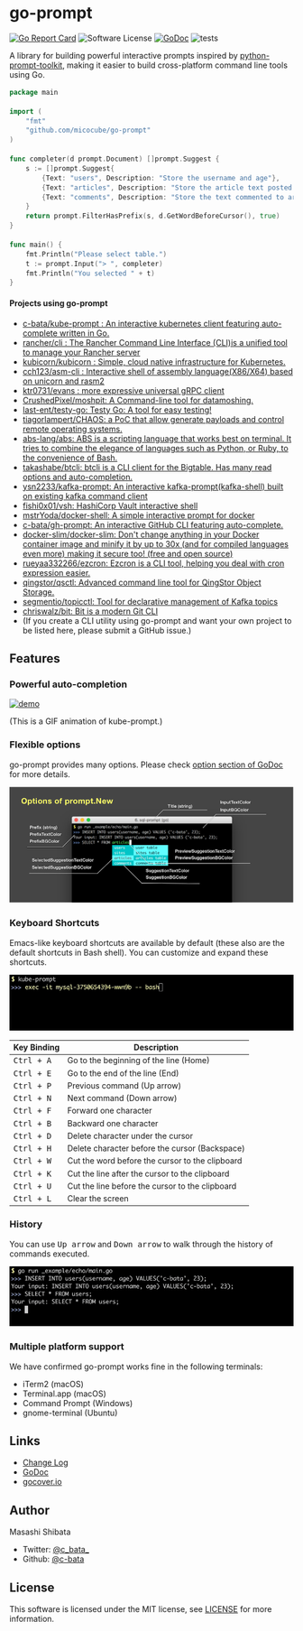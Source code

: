 # go-prompt

[![Go Report Card](https://goreportcard.com/badge/github.com/micocube/go-prompt)](https://goreportcard.com/report/github.com/micocube/go-prompt)
![Software License](https://img.shields.io/badge/license-MIT-brightgreen.svg?style=flat-square)
[![GoDoc](https://godoc.org/github.com/micocube/go-prompt?status.svg)](https://godoc.org/github.com/micocube/go-prompt) 
![tests](https://github.com/micocube/go-prompt/workflows/tests/badge.svg)

A library for building powerful interactive prompts inspired by [python-prompt-toolkit](https://github.com/jonathanslenders/python-prompt-toolkit),
making it easier to build cross-platform command line tools using Go.

```go
package main

import (
	"fmt"
	"github.com/micocube/go-prompt"
)

func completer(d prompt.Document) []prompt.Suggest {
	s := []prompt.Suggest{
		{Text: "users", Description: "Store the username and age"},
		{Text: "articles", Description: "Store the article text posted by user"},
		{Text: "comments", Description: "Store the text commented to articles"},
	}
	return prompt.FilterHasPrefix(s, d.GetWordBeforeCursor(), true)
}

func main() {
	fmt.Println("Please select table.")
	t := prompt.Input("> ", completer)
	fmt.Println("You selected " + t)
}
```

#### Projects using go-prompt

* [c-bata/kube-prompt : An interactive kubernetes client featuring auto-complete written in Go.](https://github.com/c-bata/kube-prompt)
* [rancher/cli : The Rancher Command Line Interface (CLI)is a unified tool to manage your Rancher server](https://github.com/rancher/cli)
* [kubicorn/kubicorn : Simple, cloud native infrastructure for Kubernetes.](https://github.com/kubicorn/kubicorn)
* [cch123/asm-cli : Interactive shell of assembly language(X86/X64) based on unicorn and rasm2](https://github.com/cch123/asm-cli)
* [ktr0731/evans : more expressive universal gRPC client](https://github.com/ktr0731/evans)
* [CrushedPixel/moshpit: A Command-line tool for datamoshing.](https://github.com/CrushedPixel/moshpit)
* [last-ent/testy-go: Testy Go: A tool for easy testing!](https://github.com/last-ent/testy-go)
* [tiagorlampert/CHAOS: a PoC that allow generate payloads and control remote operating systems.](https://github.com/tiagorlampert/CHAOS)
* [abs-lang/abs: ABS is a scripting language that works best on terminal. It tries to combine the elegance of languages such as Python, or Ruby, to the convenience of Bash.](https://github.com/abs-lang/abs)
* [takashabe/btcli: btcli is a CLI client for the Bigtable. Has many read options and auto-completion.](https://github.com/takashabe/btcli)
* [ysn2233/kafka-prompt: An interactive kafka-prompt(kafka-shell) built on existing kafka command client](https://github.com/ysn2233/kafka-prompt)
* [fishi0x01/vsh: HashiCorp Vault interactive shell](https://github.com/fishi0x01/vsh)
* [mstrYoda/docker-shell: A simple interactive prompt for docker](https://github.com/mstrYoda/docker-shell)
* [c-bata/gh-prompt: An interactive GitHub CLI featuring auto-complete.](https://github.com/c-bata/gh-prompt)
* [docker-slim/docker-slim: Don't change anything in your Docker container image and minify it by up to 30x (and for compiled languages even more) making it secure too! (free and open source)](https://github.com/docker-slim/docker-slim)
* [rueyaa332266/ezcron: Ezcron is a CLI tool, helping you deal with cron expression easier.](https://github.com/rueyaa332266/ezcron)
* [qingstor/qsctl: Advanced command line tool for QingStor Object Storage.](https://github.com/qingstor/qsctl)
* [segmentio/topicctl: Tool for declarative management of Kafka topics](https://github.com/segmentio/topicctl)
* [chriswalz/bit: Bit is a modern Git CLI](https://github.com/chriswalz/bit)
* (If you create a CLI utility using go-prompt and want your own project to be listed here, please submit a GitHub issue.)

## Features

### Powerful auto-completion

[![demo](https://github.com/c-bata/assets/raw/master/go-prompt/kube-prompt.gif)](https://github.com/c-bata/kube-prompt)

(This is a GIF animation of kube-prompt.)

### Flexible options

go-prompt provides many options. Please check [option section of GoDoc](https://godoc.org/github.com/micocube/go-prompt#Option) for more details.

[![options](https://github.com/c-bata/assets/raw/master/go-prompt/prompt-options.png)](#flexible-options)

### Keyboard Shortcuts

Emacs-like keyboard shortcuts are available by default (these also are the default shortcuts in Bash shell).
You can customize and expand these shortcuts.

[![keyboard shortcuts](https://github.com/c-bata/assets/raw/master/go-prompt/keyboard-shortcuts.gif)](#keyboard-shortcuts)

Key Binding          | Description
---------------------|---------------------------------------------------------
<kbd>Ctrl + A</kbd>  | Go to the beginning of the line (Home)
<kbd>Ctrl + E</kbd>  | Go to the end of the line (End)
<kbd>Ctrl + P</kbd>  | Previous command (Up arrow)
<kbd>Ctrl + N</kbd>  | Next command (Down arrow)
<kbd>Ctrl + F</kbd>  | Forward one character
<kbd>Ctrl + B</kbd>  | Backward one character
<kbd>Ctrl + D</kbd>  | Delete character under the cursor
<kbd>Ctrl + H</kbd>  | Delete character before the cursor (Backspace)
<kbd>Ctrl + W</kbd>  | Cut the word before the cursor to the clipboard
<kbd>Ctrl + K</kbd>  | Cut the line after the cursor to the clipboard
<kbd>Ctrl + U</kbd>  | Cut the line before the cursor to the clipboard
<kbd>Ctrl + L</kbd>  | Clear the screen

### History

You can use <kbd>Up arrow</kbd> and <kbd>Down arrow</kbd> to walk through the history of commands executed.

[![History](https://github.com/c-bata/assets/raw/master/go-prompt/history.gif)](#history)

### Multiple platform support

We have confirmed go-prompt works fine in the following terminals:

* iTerm2 (macOS)
* Terminal.app (macOS)
* Command Prompt (Windows)
* gnome-terminal (Ubuntu)

## Links

* [Change Log](./CHANGELOG.md)
* [GoDoc](http://godoc.org/github.com/micocube/go-prompt)
* [gocover.io](https://gocover.io/github.com/micocube/go-prompt)

## Author

Masashi Shibata

* Twitter: [@c\_bata\_](https://twitter.com/c_bata_/)
* Github: [@c-bata](https://github.com/c-bata/)

## License

This software is licensed under the MIT license, see [LICENSE](./LICENSE) for more information.

